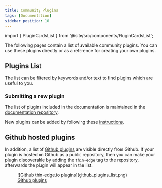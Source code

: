 ```yaml
---
title: Community Plugins
tags: [Documentation]
sidebar_position: 10
---
```


import { PluginCardsList } from '@site/src/components/PluginCardsList';

The following pages contain a list of available community plugins. You can use these plugins directly or as a reference for creating your own plugins.

## Plugins List

The list can be filtered by keywords and/or text to find plugins which are useful to you.

<PluginCardsList />

### Submitting a new plugin

The list of plugins included in the documentation is maintained in the [documentation repository](https://github.com/thin-edge/tedge-docs?tab=readme-ov-file#community-plugin-documentation).

New plugins can be added by following these [instructions](https://github.com/thin-edge/tedge-docs?tab=readme-ov-file#community-plugin-documentation).

## Github hosted plugins

In addition, a list of [Github plugins](https://github.com/topics/thin-edge) are visible directly from Github. If your plugin is hosted on Github as a public repository, then you can make your plugin discoverable by adding the `thin-edge` tag to the repository, afterwards the plugin will appear in the list.

<figure>
    ![Github thin-edge.io plugins](github_plugins_list.png)
    <figcaption style={{textAlign:'center'}}>
        <a href="https://github.com/topics/thin-edge" target="_blank">Github plugins</a>
    </figcaption>
</figure>
